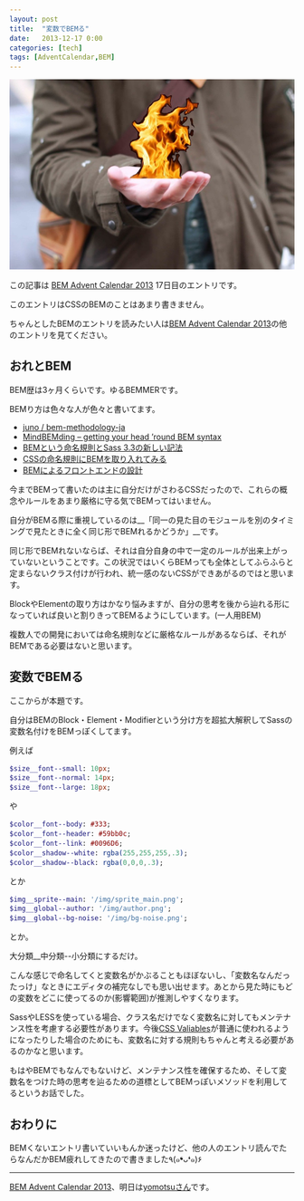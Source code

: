 ```yaml
---
layout: post
title:  "変数でBEMる"
date:   2013-12-17 0:00
categories: [tech]
tags: [AdventCalendar,BEM]
---
```


![/img/photo/2013-12-17.jpg](/img/photo/2013-12-17.jpg)

この記事は [BEM Advent Calendar 2013](http://www.adventar.org/calendars/61) 17日目のエントリです。

このエントリはCSSのBEMのことはあまり書きません。

ちゃんとしたBEMのエントリを読みたい人は[BEM Advent Calendar 2013](http://www.adventar.org/calendars/61)の他のエントリを見てください。

<!-- more -->

## おれとBEM

BEM歴は3ヶ月くらいです。ゆるBEMMERです。

BEMり方は色々な人が色々と書いてます。

* [juno / bem-methodology-ja](https://github.com/juno/bem-methodology-ja)
* [MindBEMding – getting your head ’round BEM syntax](http://csswizardry.com/2013/01/mindbemding-getting-your-head-round-bem-syntax/)
* [BEMという命名規則とSass 3.3の新しい記法](http://blog.ruedap.com/2013/10/29/block-element-modifier)
* [CSSの命名規則にBEMを取り入れてみる](http://dskd.jp/archives/34.html)
* [BEMによるフロントエンドの設計](https://app.codegrid.net/entry/bem-basic-1)

今までBEMって書いたのは主に自分だけがさわるCSSだったので、これらの概念やルールをあまり厳格に守る気でBEMってはいません。

自分がBEMる際に重視しているのは__「同一の見た目のモジュールを別のタイミングで見たときに全く同じ形でBEMれるかどうか」__です。

同じ形でBEMれないならば、それは自分自身の中で一定のルールが出来上がっていないということです。この状況ではいくらBEMっても全体としてふらふらと定まらないクラス付けが行われ、統一感のないCSSができあがるのではと思います。

BlockやElementの取り方はかなり悩みますが、自分の思考を後から辿れる形になっていれば良いと割りきってBEMるようにしています。(一人用BEM)

複数人での開発においては命名規則などに厳格なルールがあるならば、それがBEMである必要はないと思います。

## 変数でBEMる

ここからが本題です。

自分はBEMのBlock・Element・Modifierという分け方を超拡大解釈してSassの変数名付けをBEMっぽくしてます。

例えば

``` sass
$size__font--small: 10px;
$size__font--normal: 14px;
$size__font--large: 18px;
```

や

``` sass
$color__font--body: #333;
$color__font--header: #59bb0c;
$color__font--link: #0096D6;
$color__shadow--white: rgba(255,255,255,.3);
$color__shadow--black: rgba(0,0,0,.3);
```

とか

``` sass
$img__sprite--main: '/img/sprite_main.png';
$img__global--author: '/img/author.png'; 
$img__global--bg-noise: '/img/bg-noise.png'; 
```

とか。

大分類__中分類--小分類にするだけ。

こんな感じで命名してくと変数名がかぶることもほぼないし、「変数名なんだったっけ」なときにエディタの補完なしでも思い出せます。あとから見た時にもどの変数をどこに使ってるのか(影響範囲)が推測しやすくなります。

SassやLESSを使っている場合、クラス名だけでなく変数名に対してもメンテナンス性を考慮する必要性があります。今後[CSS Valiables](http://dev.w3.org/csswg/css-variables/)が普通に使われるようになったりした場合のためにも、変数名に対する規則もちゃんと考える必要があるのかなと思います。

もはやBEMでもなんでもないけど、メンテナンス性を確保するため、そして変数名をつけた時の思考を辿るための道標としてBEMっぽいメソッドを利用してるというお話でした。


## おわりに

BEMくないエントリ書いていいもんか迷ったけど、他の人のエントリ読んでたらなんだかBEM疲れしてきたので書きました٩(๑❛ᴗ❛๑)۶

---

[BEM Advent Calendar 2013](http://www.adventar.org/calendars/61)、明日は[yomotsuさん](http://yomotsu.net/blog/2013/12/12/bem-with-namespace.html)です。
